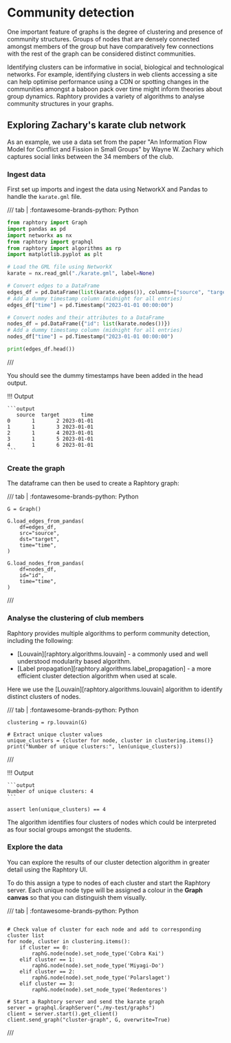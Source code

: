 # Community detection

One important feature of graphs is the degree of clustering and presence of community structures. Groups of nodes that are densely connected amongst members of the group but have comparatively few connections with the rest of the graph can be considered distinct communities.

Identifying clusters can be informative in social, biological and technological networks. For example, identifying clusters in web clients accessing a site can help optimise performance using a CDN or spotting changes in the communities amongst a baboon pack over time might inform theories about group dynamics. Raphtory provides a variety of algorithms to analyse community structures in your graphs.

## Exploring Zachary's karate club network

As an example, we use a data set from the paper "An Information Flow Model for Conflict and Fission in Small Groups" by Wayne W. Zachary which captures social links between the 34 members of the club.

### Ingest data

First set up imports and ingest the data using NetworkX and Pandas to handle the `karate.gml` file.

/// tab | :fontawesome-brands-python: Python
```python
from raphtory import Graph
import pandas as pd
import networkx as nx
from raphtory import graphql
from raphtory import algorithms as rp
import matplotlib.pyplot as plt

# Load the GML file using NetworkX
karate = nx.read_gml("./karate.gml", label=None)

# Convert edges to a DataFrame
edges_df = pd.DataFrame(list(karate.edges()), columns=["source", "target"])
# Add a dummy timestamp column (midnight for all entries)
edges_df["time"] = pd.Timestamp("2023-01-01 00:00:00")

# Convert nodes and their attributes to a DataFrame
nodes_df = pd.DataFrame({"id": list(karate.nodes())})
# Add a dummy timestamp column (midnight for all entries)
nodes_df["time"] = pd.Timestamp("2023-01-01 00:00:00")

print(edges_df.head())
```
///

You should see the dummy timestamps have been added in the head output.

!!! Output

    ```output
       source  target       time
    0       1       2 2023-01-01
    1       1       3 2023-01-01
    2       1       4 2023-01-01
    3       1       5 2023-01-01
    4       1       6 2023-01-01
    ```

### Create the graph

The dataframe can then be used to create a Raphtory graph:

/// tab | :fontawesome-brands-python: Python
```{.python continuation}
G = Graph()

G.load_edges_from_pandas(
    df=edges_df,
    src="source",
    dst="target",
    time="time",
)

G.load_nodes_from_pandas(
    df=nodes_df,
    id="id",
    time="time",
)
```
///

### Analyse the clustering of club members

Raphtory provides multiple algorithms to perform community detection, including the following:

- [Louvain][raphtory.algorithms.louvain] - a commonly used and well understood modularity based algorithm.
- [Label propagation][raphtory.algorithms.label_propagation] - a more efficient cluster detection algorithm when used at scale.

Here we use the [Louvain][raphtory.algorithms.louvain] algorithm to identify distinct clusters of nodes.

/// tab | :fontawesome-brands-python: Python
```{.python continuation}
clustering = rp.louvain(G)

# Extract unique cluster values
unique_clusters = {cluster for node, cluster in clustering.items()}
print("Number of unique clusters:", len(unique_clusters))
```
///

!!! Output

    ```output
    Number of unique clusters: 4
    ```

```{.python continuation hide}
assert len(unique_clusters) == 4
```

The algorithm identifies four clusters of nodes which could be interpreted as four social groups amongst the students.

### Explore the data

You can explore the results of our cluster detection algorithm in greater detail using the Raphtory UI.

To do this assign a type to nodes of each cluster and start the Raphtory server. Each unique node type will be assigned a colour in the **Graph canvas** so that you can distinguish them visually. 

/// tab | :fontawesome-brands-python: Python
```{.python continuation}

# Check value of cluster for each node and add to corresponding cluster list
for node, cluster in clustering.items():
    if cluster == 0:
        raphG.node(node).set_node_type('Cobra Kai')
    elif cluster == 1:
        raphG.node(node).set_node_type('Miyagi-Do')
    elif cluster == 2:
        raphG.node(node).set_node_type('Polarslaget')
    elif cluster == 3:
        raphG.node(node).set_node_type('Redentores')

# Start a Raphtory server and send the karate graph
server = graphql.GraphServer("./my-test/graphs")
client = server.start().get_client()
client.send_graph("cluster-graph", G, overwrite=True)

```
///
